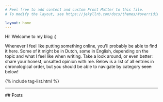 ```yaml
---
# Feel free to add content and custom Front Matter to this file.
# To modify the layout, see https://jekyllrb.com/docs/themes/#overriding-theme-defaults

layout: home
---
```


Hi! Welcome to my blog :)

Whenever I feel like putting something online, you'll probably be able to find it here. Some of it might be in Dutch, some in English, depending on the topic and what I feel like when writing. Take a look around, or even better: share your honest, unsalted opinion with me. Below is a list of all entries in chronological order, but you should be able to navigate by category ~~soon~~ below! 

<div><p>{% include tag-list.html %}</p></div>

<hr>
## Posts


